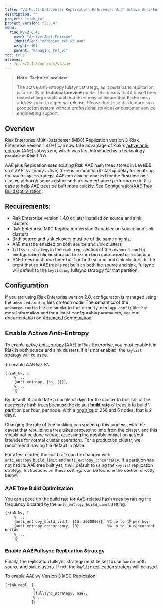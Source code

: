 ```yaml
---
title: "V3 Multi-Datacenter Replication Reference: With Active Anti-Entropy"
description: ""
project: "riak_kv"
project_version: "2.0.4"
menu:
  riak_kv-2.0.4:
    name: "Active Anti-Entropy"
    identifier: "managing_ref_v3_aae"
    weight: 101
    parent: "managing_ref_v3"
toc: true
aliases:
  - /riak/2.1.3/ops/mdc/v3/aae
---
```


[glossary aae]: /riak/kv/2.0.4/learn/glossary/#active-anti-entropy-aae-
[config reference#advanced]: /riak/kv/2.0.4/configuring/reference/#advanced-configuration
[concept clusters]: /riak/kv/2.0.4/learn/concepts/clusters

> **Note: Technical preview**
>
> The active anti-entropy fullsync strategy, as it pertains to
replication, is currently in **technical preview** mode. This means that
it hasn't been tested at large scale and that there may be issues that
Basho must address prior to a general release. Please don't use this
feature on a production system without professional services or customer
service engineering support.

## Overview

Riak Enterprise Multi-Datacenter (MDC) Replication version 3 (Riak
Enterprise version 1.4.0+) can now take advantage of Riak's [active anti-entropy][glossary aae] \(AAE) subsystem, which was first introduced as a
technology preview in Riak 1.3.0.

AAE plus Replication uses existing Riak AAE hash trees stored in
LevelDB, so if AAE is already active, there is no additional startup
delay for enabling the `aae` fullsync strategy. AAE can also be enabled
for the first time on a cluster, although some custom settings can
enhance performance in this case to help AAE trees be built more
quickly. See [Configuration/AAE Tree Build Optimization](#aae-tree-build-optimization).

## Requirements:

* Riak Enterprise version 1.4.0 or later installed on source and sink
  clusters
* Riak Enterprise MDC Replication Version 3 enabled on source and sink
  clusters
* Both source and sink clusters must be of the same ring size
* AAE must be enabled on both source and sink clusters
* `fullsync_strategy` in the `riak_repl` section of the
  `advanced.config` configuration file must be set to `aae` on both
  source and sink clusters
* AAE trees must have been built on both source and sink clusters. In
  the event that an AAE tree is not built on both the source and sink,
  fullsync will default to the `keylisting` fullsync strategy for that
  partition.

## Configuration

If you are using Riak Enterprise version 2.0, configuration is managed
using the `advanced.config` files on
each node. The semantics of the `advanced.config` file are similar to
the formerly used `app.config` file. For more information and for a list
of configurable parameters, see our documentation on [Advanced Configuration][config reference#advanced].

## Enable Active Anti-Entropy

To enable [active anti-entropy][glossary aae] \(AAE) in Riak Enterprise, you must enable it in Riak in both source and sink clusters. If it is not
enabled, the `keylist` strategy will be used.

To enable AAERiak KV:

```advancedconfig
{riak_kv, [
    % ...
    {anti_entropy, {on, []}},
    % ...
    ]}
```

By default, it could take a couple of days for the cluster to build all
of the necessary hash trees because the default **build rate** of trees
is to build 1 partition per hour, per node. With a
[ring size][concept clusters] of 256 and 5 nodes, that is 2 days.

Changing the rate of tree building can speed up this process, with the
caveat that rebuilding a tree takes processing time from the cluster,
and this should not be done without assessing the possible impact on
get/put latencies for normal cluster operations. For a production
cluster, we recommend leaving the default in place.

For a test cluster, the build rate can be changed with
`anti_entropy_build_limit` and `anti_entropy_concurrency`. If a
partition has not had its AAE tree built yet, it will default to using
the `keylist` replication strategy. Instructions on these settings can
be found in the section directly below.

<div id="aae-tree-build-optimization"></div>

### AAE Tree Build Optimization

You can speed up the build rate for AAE-related hash trees by raising
the frequency dictated by the `anti_entropy_build_limit` setting.

```advancedconfig
{riak_kv, [
    % ...
    {anti_entropy_build_limit, {10, 3600000}}, %% up to 10 per hour
    {anti_entropy_concurrency, 10}             %% up to 10 concurrent builds
    % ...
    ]}
```

### Enable AAE Fullsync Replication Strategy

Finally, the replication fullsync strategy must be set to use `aae` on
both source and sink clusters. If not, the `keylist` replication
strategy will be used.

To enable AAE w/ Version 3 MDC Replication:

```advancedconfig
{riak_repl, [
             % ...
             {fullsync_strategy, aae},
             % ...
            ]}
```
